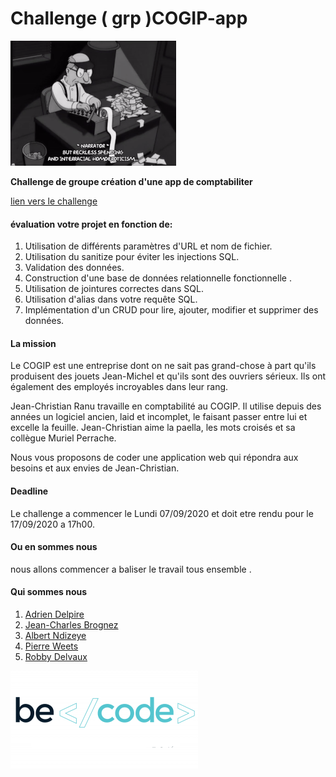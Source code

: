 # Challenge ( grp )COGIP-app

![Gif Challenge](./assets/img/gifreadme.gif)

**Challenge de groupe création d'une app de comptabiliter**

[lien vers le challenge](https://github.com/becodeorg/CRL-Woods-3.21/tree/master/LearningPath/03.The-Mountain/12.PHP/PHP-Challenges/cogip)

#### évaluation votre projet en fonction de:

1. Utilisation de différents paramètres d'URL et nom de fichier.
2. Utilisation du sanitize pour éviter les injections SQL.
3. Validation des données.
4. Construction d'une base de données relationnelle fonctionnelle .
5. Utilisation de jointures correctes dans SQL.
6. Utilisation d'alias dans votre requête SQL.
7. Implémentation d'un CRUD pour lire, ajouter, modifier et supprimer des données.

#### La mission 

Le COGIP est une entreprise dont on ne sait pas grand-chose à part qu'ils produisent des jouets Jean-Michel et qu'ils sont des ouvriers sérieux. Ils ont également des employés incroyables dans leur rang.

Jean-Christian Ranu travaille en comptabilité au COGIP. Il utilise depuis des années un logiciel ancien, laid et incomplet, le faisant passer entre lui et excelle la feuille. Jean-Christian aime la paella, les mots croisés et sa collègue Muriel Perrache.

Nous vous proposons de coder une application web qui répondra aux besoins et aux envies de Jean-Christian.


#### Deadline 

Le challenge a commencer le Lundi 07/09/2020 et doit etre rendu pour le 17/09/2020 a 17h00.

#### Ou en sommes nous 

nous allons commencer a baliser le travail tous ensemble .

#### Qui sommes nous 

1. [Adrien Delpire](https://github.com/Delvaux1986)
2. [Jean-Charles Brognez](https://github.com/jcbrognez)
3. [Albert Ndizeye](https://github.com/AlbertNd)
4. [Pierre Weets](https://github.com/PierreWeets)
5. [Robby Delvaux](https://github.com/Delvaux1986) 


![Becode Logo](/assets/img/becode.png)